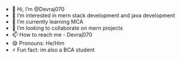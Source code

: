 - 👋 Hi, I’m @Devraj070
- 👀 I’m interested in mern stack development and java development
- 🌱 I’m currently learning MCA
- 💞️ I’m looking to collaborate on mern projects
- 📫 How to reach me - Devraj070
- 😄 Pronouns: He/Him
- ⚡ Fun fact: im also a BCA student

<!---
Devraj070/Devraj070 is a ✨ special ✨ repository because its `README.md` (this file) appears on your GitHub profile.
You can click the Preview link to take a look at your changes.
--->
